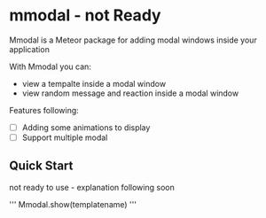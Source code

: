 mmodal - not Ready
======

Mmodal is a Meteor package for adding modal windows inside your application

With Mmodal you can:

* view a tempalte inside a modal window
* view random message and reaction inside a modal window

Features following:
- [ ] Adding some animations to display
- [ ] Support multiple modal 

## Quick Start

not ready to use - explanation following soon

'''
  Mmodal.show(templatename)
'''
